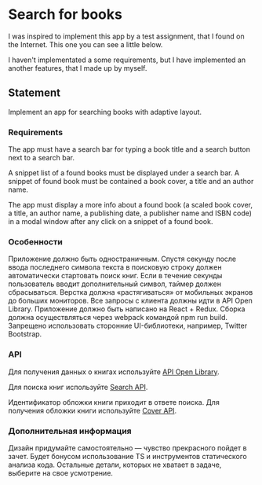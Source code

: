 # Search for books

I was inspired to implement this app by a test assignment, that I found on the Internet. This one you can see a little below.

I haven't implementated a some requirements, but I have implemented an another features, that I made up by myself.

## Statement	

Implement an app for searching books with adaptive layout.

### Requirements

The app must have a search bar for typing a book title and a search button next to a search bar.

A snippet list of a found books must be displayed under a search bar. A snippet of found book must be contained a book cover, a title and an author name.

The app must display a more info about a found book (a scaled book cover, a title, an author name, a publishing date, a publisher name and ISBN code) in a modal window after any click on a snippet of a found book.

### Особенности

Приложение должно быть одностраничным.
Спустя секунду после ввода последнего символа текста в поисковую строку должен автоматически стартовать поиск книг. Если в течение секунды пользователь вводит дополнительный символ, таймер должен сбрасываться.
Верстка должна «растягиваться» от мобильных экранов до больших мониторов.
Все запросы с клиента должны идти в API Open Library.
Приложение должно быть написано на React + Redux.
Сборка должна осуществляться через webpack командой npm run build.
Запрещено использовать сторонние UI-библиотеки, например, Twitter Bootstrap.

### API

Для получения данных о книгах используйте [API Open Library](https://openlibrary.org/developers/api).

Для поиска книг используйте [Search API](https://openlibrary.org/dev/docs/api/search).

Идентификатор обложки книги приходит в ответе поиска. Для получения обложки книги используйте [Cover API](https://openlibrary.org/dev/docs/api/covers).

### Дополнительная информация

Дизайн придумайте самостоятельно — чувство прекрасного пойдет в зачет. Будет бонусом использование TS и инструментов статического анализа кода. Остальные детали, которых не хватает в задаче, выберите на свое усмотрение.
